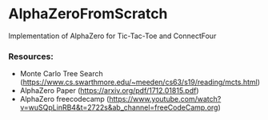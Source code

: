 # AlphaZeroFromScratch

Implementation of AlphaZero for Tic-Tac-Toe and ConnectFour

### Resources:
- Monte Carlo Tree Search (https://www.cs.swarthmore.edu/~meeden/cs63/s19/reading/mcts.html)
- AlphaZero Paper (https://arxiv.org/pdf/1712.01815.pdf)
- AlphaZero freecodecamp (https://www.youtube.com/watch?v=wuSQpLinRB4&t=2722s&ab_channel=freeCodeCamp.org)
